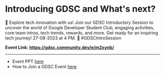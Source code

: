 # Introducing GDSC and What's next?

🚀 Explore tech innovation with us! Join our GDSC Introductory Session to uncover the world of Google Developer Student Club, engaging activities, core team intros, tech trends, rewards, and more. Get ready for an inspiring tech journey! 27-08-2023 at 4 PM. 📅 #GDSCIntroSession

**Event Link: https://gdsc.community.dev/e/m2xynb/**

***

* Event PPT [here](https://drive.google.com/file/d/17Pv__Corfm80ezOJJCTSa9l0U4wCSSNm/view?usp=sharing)
* How to Join a GDSC Event [here](https://drive.google.com/file/d/1c8Tim2lGznmMTYzSEoFcV8mIp018S7mP/view?usp=sharing)
